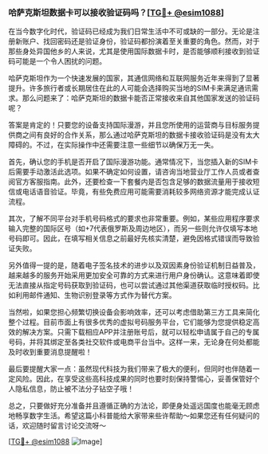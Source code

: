 ### 哈萨克斯坦数据卡可以接收验证码吗？[[TG💪+ @esim1088](https://t.me/s/esim1088)]

在当今数字化时代，验证码已经成为我们日常生活中不可或缺的一部分。无论是注册新账户、找回密码还是验证身份，验证码都扮演着至关重要的角色。然而，对于那些身处异国他乡的人来说，尤其是使用国际数据卡时，是否能够顺利接收到验证码可能是一个令人困扰的问题。

哈萨克斯坦作为一个快速发展的国家，其通信网络和互联网服务近年来得到了显著提升。许多旅行者或长期居住在此的人可能会选择购买当地的SIM卡来满足通讯需求。那么问题来了：哈萨克斯坦的数据卡能否正常接收来自其他国家发送的验证码呢？

答案是肯定的！只要您的设备支持国际漫游，并且您所使用的运营商与目标服务提供商之间有良好的合作关系，那么通过哈萨克斯坦的数据卡接收验证码是没有太大障碍的。不过，在实际操作中还需要注意一些细节以确保万无一失。

首先，确认您的手机是否开启了国际漫游功能。通常情况下，当您插入新的SIM卡后需要手动激活此选项。如果不确定如何设置，请咨询当地营业厅工作人员或者查阅官方客服指南。此外，还要检查一下套餐内是否包含足够的数据流量用于接收短信或电话语音验证。毕竟，有些免费应用可能需要消耗较多网络资源才能完成认证流程。

其次，了解不同平台对手机号码格式的要求也非常重要。例如，某些应用程序要求输入完整的国际区号（如+7代表俄罗斯及周边地区），而另一些则允许仅填写本地号码即可。因此，在填写相关信息之前最好先核实清楚，避免因格式错误而导致验证失败。

另外值得一提的是，随着电子签名技术的进步以及双因素身份验证机制日益普及，越来越多的服务开始采用更加安全可靠的方式来进行用户身份确认。这意味着即使无法直接从指定号码获取到验证码，也可以尝试通过其他渠道获取临时授权码。比如利用邮件通知、生物识别登录等方式作为替代方案。

当然啦，如果您担心频繁切换设备会影响效率，还可以考虑借助第三方工具来简化整个过程。目前市面上有很多优秀的虚拟号码服务平台，它们能够为您提供稳定高效的解决方案。只需下载相应APP并注册账号后，就可以轻松申请属于自己的专属号码，并将其绑定至各类社交软件或电商平台当中。这样一来，无论身在何处都能及时收到重要消息提醒啦！

最后要提醒大家一点：虽然现代科技为我们带来了极大的便利，但同时也伴随着一定风险。因此，在享受这些高科技成果的同时也要时刻保持警惕心，妥善保管好个人隐私信息，防止被不法分子钻空子哦！

总之，只要做好充分准备并且遵循正确的方法论，即便身处遥远国度也能毫无顾虑地畅享数字生活。希望这篇小科普能给大家带来些许帮助～如果您还有任何疑问的话，欢迎随时留言讨论交流呀～

[[TG💪+ @esim1088](https://t.me/s/esim1088) ![Image](https://i.postimg.cc/4NQfJmqS/Snipaste-2025-05-13-00-14-12.png)]